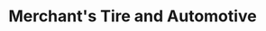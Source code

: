 ---
title: "Merchant's Tire and Automotive"
url: /alexandria/merchants-tire-and-automotive/
shop: car repair
---